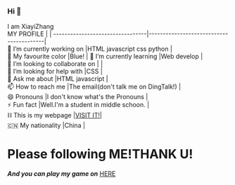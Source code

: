 ### Hi 👋  
I am XiayiZhang  
MY PROFILE                       |                                         |
---------------------------------|-----------------------------------------|  
🔭 I’m currently working on      |HTML javascript css python               |  
🎨 My favourite color            |Blue!                                    |
🌱 I’m currently learning        |Web develop                              |  
👯 I’m looking to collaborate on |                                         |  
🤔 I’m looking for help with     |CSS                                      |  
💬 Ask me about                  |HTML javascript                          |  
📫 How to reach me               |The email(don't talk me on DingTalk!)    |  
😄 Pronouns                      |I don't know what's the Pronouns         |  
⚡  Fun fact                      |Well.I'm a student in middle schoon.     |  
⛓️ This is my webpage            |[VISIT IT!](https://xiayizhang.github.io)|  
🇨🇳 My nationality                |China                                    |  
# Please following ME!THANK U!  
***And you can play my game on*** [HERE](https://xiayizhang.github.io/bomb_sweeper)  
